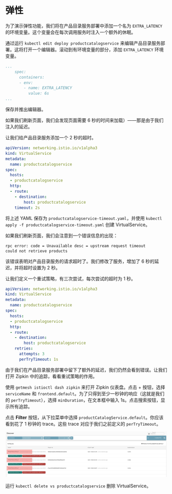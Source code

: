 # 弹性

为了演示弹性功能，我们将在产品目录服务部署中添加一个名为 `EXTRA_LATENCY` 的环境变量。这个变量会在每次调用服务时注入一个额外的休眠。

通过运行 `kubectl edit deploy productcatalogservice` 来编辑产品目录服务部署。这将打开一个编辑器。滚动到有环境变量的部分，添加 `EXTRA_LATENCY` 环境变量。

```yaml
...
    spec:
      containers:
      - env:
        - name: EXTRA_LATENCY
          value: 6s
...
```

保存并推出编辑器。

如果我们刷新页面，我们会发现页面需要 6 秒的时间来加载）——那是由于我们注入的延迟。

让我们给产品目录服务添加一个 2 秒的超时。

```yaml
apiVersion: networking.istio.io/v1alpha3
kind: VirtualService
metadata:
  name: productcatalogservice
spec:
  hosts:
  - productcatalogservice
  http:
  - route:
    - destination:
        host: productcatalogservice
    timeout: 2s
```

将上述 YAML 保存为 `productcatalogservice-timeout.yaml`，并使用 `kubectl apply -f productcatalogservice-timeout.yaml` 创建 VirtualService。

如果我们刷新页面，我们会注意到一个错误信息的出现：

```
rpc error: code = Unavailable desc = upstream request timeout
could not retrieve products
```

该错误表明对产品目录服务的请求超时了。我们修改了服务，增加了 6 秒的延迟，并将超时设置为 2 秒。

让我们定义一个重试策略，有三次尝试，每次尝试的超时为 1 秒。

```yaml
apiVersion: networking.istio.io/v1alpha3
kind: VirtualService
metadata:
  name: productcatalogservice
spec:
  hosts:
  - productcatalogservice
  http:
  - route:
    - destination:
        host: productcatalogservice
    retries:
      attempts: 3
      perTryTimeout: 1s
```

由于我们在产品目录服务部署中留下了额外的延迟，我们仍然会看到错误。让我们打开 Zipkin 中的追踪，看看重试策略的作用。

使用 `getmesh istioctl dash zipkin` 来打开 Zipkin 仪表盘。点击 + 按钮，选择 `serviceName` 和 `frontend.default`。为了只得到至少一秒钟的响应（这就是我们的 `perTryTimeout`），选择 `minDuration`，在文本框中输入 1s。点击搜索按钮，显示所有追踪。

点击 **Filter** 按钮，从下拉菜单中选择 `productCatalogService.default`。你应该看到花了 1 秒钟的 trace。这些 trace 对应于我们之前定义的 `perTryTimeout`。

![Zipkin 中的 trace](../images/008i3skNly1gtedfgzf6kj32uy0t2wkx.jpg)

运行 `kubectl delete vs productcatalogservice` 删除 VirtualService。
